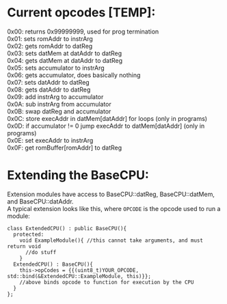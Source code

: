 # Current opcodes [TEMP]:  
0x00: returns 0x99999999, used for prog termination   
0x01: sets romAddr to instrArg  
0x02: gets romAddr to datReg  
0x03: sets datMem at datAddr to datReg  
0x04: gets datMem at datAddr to datReg  
0x05: sets accumulator to instrArg  
0x06: gets accumulator, does basically nothing  
0x07: sets datAddr to datReg  
0x08: gets datAddr to datReg  
0x09: add instrArg to accumulator   
0x0A: sub instrArg from accumulator   
0x0B: swap datReg and accumulator   
0x0C: store execAddr in datMem[datAddr] for loops (only in programs)  
0x0D: if accumulator != 0 jump execAddr to datMem[datAddr] (only in programs)   
0x0E: set execAddr to instrArg  
0x0F: get romBuffer[romAddr] to datReg  

# Extending the BaseCPU:
Extension modules have access to BaseCPU::datReg, BaseCPU::datMem, and BaseCPU::datAddr.    
A typical extension looks like this, where `OPCODE` is the opcode used to run a module:    
<pre><code>class ExtendedCPU() : public BaseCPU(){    
  protected:    
    void ExampleModule(){ //this cannot take arguments, and must return void    
      //do stuff    
    }   
  ExtendedCPU() : BaseCPU(){    
    this->opCodes = {{(uint8_t)YOUR_OPCODE, std::bind(&ExtendedCPU::ExampleModule, this)}}; 
    //above binds opcode to function for execution by the CPU     
  }    
};</code></pre>
